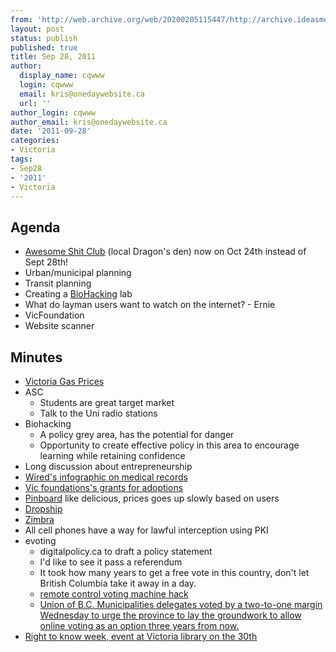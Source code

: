 ```yaml
---
from: 'http://web.archive.org/web/20200205115447/http://archive.ideasmeetings.org/wiki/Sep28,2011'
layout: post
status: publish
published: true
title: Sep 28, 2011
author:
  display_name: cqwww
  login: cqwww
  email: kris@onedaywebsite.ca
  url: ''
author_login: cqwww
author_email: kris@onedaywebsite.ca
date: '2011-09-28'
categories:
- Victoria
tags:
- Sep28
- '2011'
- Victoria
---
```


## Agenda

* [Awesome Shit Club](http://www.awesomeshitclub.com/) (local Dragon's den) now on Oct 24th instead of Sept 28th!
* Urban/municipal planning
* Transit planning
* Creating a [BioHacking](http://archive.ideasmeetings.org/wiki/BioHacking "BioHacking") lab
* What do layman users want to watch on the internet? - Ernie
* VicFoundation 
* Website scanner

## Minutes

* [Victoria Gas Prices](http://www.victoriagasprices.com/victoria/index.aspx)
* ASC 
    * Students are great target market
    * Talk to the Uni radio stations
* Biohacking 
    * A policy grey area, has the potential for danger
    * Opportunity to create effective policy in this area to encourage learning while retaining confidence
* Long discussion about entrepreneurship
* [Wired's infographic on medical records](http://www.wired.com/magazine/2010/11/ff_bloodwork/all/1)
* [Vic foundations's grants for adoptions](http://www.victoriafoundation.bc.ca/web/node/111)
* [Pinboard](http://pinboard.in/) like delicious, prices goes up slowly based on users
* [Dropship](http://forwardfeed.pl/index.php/2011/04/24/dropship-successor-to-torrents-eng/)
* [Zimbra](http://www.zimbra.com/)
* All cell phones have a way for lawful interception using PKI
* evoting 
    * digitalpolicy.ca to draft a policy statement
    * I'd like to see it pass a referendum
    * It took how many years to get a free vote in this country, don't let British Columbia take it away in a day. 
    * [remote control voting machine hack](http://www.salon.com/news/politics/elections/2011/09/27/votinghack)
    * [Union of B.C. Municipalities delegates voted by a two-to-one margin Wednesday to urge the province to lay the groundwork to allow online voting as an option three years from now.](http://www.bclocalnews.com/vancouver_island_south/saltspringislanddriftwood/news/130739708.html)
* [Right to know week, event at Victoria library on the 30th](http://www.righttoknow.ca/en/content/british_columbia.asp)
